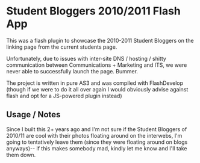 Student Bloggers 2010/2011 Flash App
====================================

This was a flash plugin to showcase the 2010-2011 Student Bloggers on the
linking page from the current students page.

Unfortunately, due to issues with inter-site DNS / hosting / shitty
communication between Communications + Marketing and ITS, we were never able to
successfully launch the page. Bummer.

The project is written in pure AS3 and was compiled with FlashDevelop (though
if we were to do it all over again I would obviously advise against flash and
opt for a JS-powered plugin instead)


## Usage / Notes

Since I built this 2+ years ago and I'm not sure if the Student Bloggers of
2010/11 are cool with their photos floating around on the interwebs, I'm going
to tentatively leave them (since they were floating around on blogs anyways)--
if this makes somebody mad, kindly let me know and I'll take them down.
